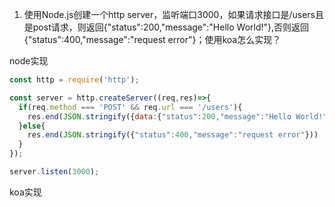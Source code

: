 1. 使用Node.js创建一个http server，监听端口3000，如果请求接口是/users且是post请求，则返回{"status":200,"message":"Hello World!"},否则返回{"status":400,"message":"request error"}；使用koa怎么实现？

node实现
```js
const http = require('http');

const server = http.createServer((req,res)=>{
  if(req.method === 'POST' && req.url === '/users'){
    res.end(JSON.stringify({data:{"status":200,"message":"Hello World!"}}))
  }else{
    res.end(JSON.stringify({"status":400,"message":"request error"}))
  }
});

server.listen(3000);
```
koa实现
```
```